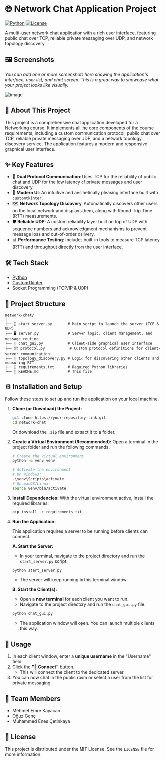 # 🌐 Network Chat Application Project

[![Python](https://img.shields.io/badge/python-3.8+-blue.svg)](https://www.python.org/)
[![License](https://img.shields.io/badge/license-MIT-green.svg)](LICENSE)

A multi-user network chat application with a rich user interface, featuring public chat over TCP, reliable private messaging over UDP, and network topology discovery.

## 🖼️ Screenshots

*You can add one or more screenshots here showing the application's interface, user list, and chat screen. This is a great way to showcase what your project looks like visually.*

![image](https://user-images.githubusercontent.com/12345/67890.png)

## 🚀 About This Project

This project is a comprehensive chat application developed for a Networking course. It implements all the core components of the course requirements, including a custom communication protocol, public chat over TCP, reliable private messaging over UDP, and a network topology discovery service. The application features a modern and responsive graphical user interface.

## ✨ Key Features

- 💬 **Dual Protocol Communication**: Uses TCP for the reliability of public chat and UDP for the low latency of private messages and user discovery.
- 🎨 **Modern UI**: An intuitive and aesthetically pleasing interface built with `customtkinter`.
- 🗺️ **Network Topology Discovery**: Automatically discovers other users on the local network and displays them, along with Round-Trip Time (RTT) measurements.
- 🛡️ **Reliable UDP**: A custom reliability layer built on top of UDP with sequence numbers and acknowledgment mechanisms to prevent message loss and out-of-order delivery.
- 📊 **Performance Testing**: Includes built-in tools to measure TCP latency (RTT) and throughput directly from the user interface.

## 🛠️ Tech Stack

- [Python](https://www.python.org/)
- [CustomTkinter](https://github.com/TomSchimansky/CustomTkinter)
- Socket Programming (TCP/IP & UDP)

## 📂 Project Structure

```
network-chat/
│
├── 📜 start_server.py       # Main script to launch the server (TCP & UDP)
├── 🖥️ server.py             # Server logic, client management, and message routing
├── 🎨 chat_gui.py           # Client-side graphical user interface
├── 📦 protocol.py           # Custom protocol definitions for client-server communication
├── 📡 topology_discovery.py # Logic for discovering other clients and measuring RTT
├── 📄 requirements.txt      # Required Python libraries
└── 📖 README.md             # This file
```

## ⚙️ Installation and Setup

Follow these steps to set up and run the application on your local machine.

1.  **Clone (or Download) the Project:**
    ```sh
    git clone https://your-repository-link.git
    cd network-chat
    ```
    Or download the `.zip` file and extract it to a folder.

2.  **Create a Virtual Environment (Recommended):**
    Open a terminal in the project folder and run the following commands:
    ```bash
    # Create the virtual environment
    python -m venv venv

    # Activate the environment
    # On Windows:
    .\venv\Scripts\activate
    # On macOS/Linux:
    source venv/bin/activate
    ```

3.  **Install Dependencies:**
    With the virtual environment active, install the required libraries:
    ```bash
    pip install -r requirements.txt
    ```

4.  **Run the Application:**

    This application requires a server to be running before clients can connect.

    **A. Start the Server:**
    - In your terminal, navigate to the project directory and run the `start_server.py` script.
    ```sh
    python start_server.py
    ```
    - The server will keep running in this terminal window.

    **B. Start the Client(s):**
    - Open a **new terminal** for each client you want to run.
    - Navigate to the project directory and run the `chat_gui.py` file.
    ```sh
    python chat_gui.py
    ```
    - The application window will open. You can launch multiple clients this way.

## 📖 Usage
1.  In each client window, enter a **unique username** in the "Username" field.
2.  Click the **"🚀 Connect"** button.
    - This will connect the client to the dedicated server.
3.  You can now chat in the public room or select a user from the list for private messaging.

## 👥 Team Members

- Mehmet Emre Kayacan
- Oğuz Genç
- Muhammed Enes Çetinkaya

## 📄 License

This project is distributed under the MIT License. See the `LICENSE` file for more information. 